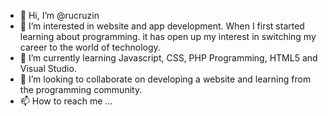 - 👋 Hi, I’m @rucruzin
- 👀 I’m interested in website and app development. When I first started learning about programming. it has open up my interest in switching my career to the world of technology. 
- 🌱 I’m currently learning Javascript, CSS, PHP Programming, HTML5 and Visual Studio. 
- 💞️ I’m looking to collaborate on developing a website and learning from the programming community. 
- 📫 How to reach me ...

<!---
rucruzin/rucruzin is a ✨ special ✨ repository because its `README.md` (this file) appears on your GitHub profile.
You can click the Preview link to take a look at your changes.
--->
